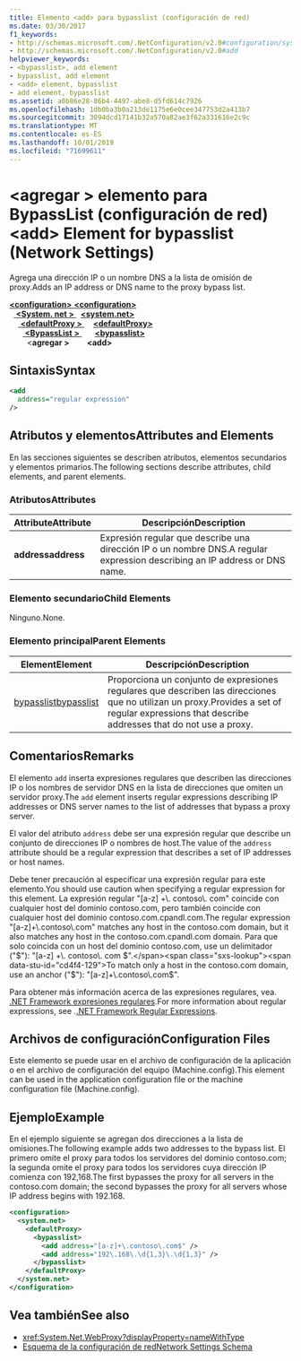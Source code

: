 ```yaml
---
title: Elemento <add> para bypasslist (configuración de red)
ms.date: 03/30/2017
f1_keywords:
- http://schemas.microsoft.com/.NetConfiguration/v2.0#configuration/system.net/defaultProxy/bypasslist/add
- http://schemas.microsoft.com/.NetConfiguration/v2.0#add
helpviewer_keywords:
- <bypasslist>, add element
- bypasslist, add element
- <add> element, bypasslist
- add element, bypasslist
ms.assetid: a0b86e28-86b4-4497-abe8-d5fd614c7926
ms.openlocfilehash: 1db0ba3b0a213de1175e6e0cee347753d2a413b7
ms.sourcegitcommit: 3094dcd17141b32a570a82ae3f62a331616e2c9c
ms.translationtype: MT
ms.contentlocale: es-ES
ms.lasthandoff: 10/01/2019
ms.locfileid: "71699611"
---
```

# <a name="add-element-for-bypasslist-network-settings"></a><span data-ttu-id="cd4f4-102">\<agregar > elemento para BypassList (configuración de red)</span><span class="sxs-lookup"><span data-stu-id="cd4f4-102">\<add> Element for bypasslist (Network Settings)</span></span>
<span data-ttu-id="cd4f4-103">Agrega una dirección IP o un nombre DNS a la lista de omisión de proxy.</span><span class="sxs-lookup"><span data-stu-id="cd4f4-103">Adds an IP address or DNS name to the proxy bypass list.</span></span>  
  
[<span data-ttu-id="cd4f4-104"> **\<configuration>** </span><span class="sxs-lookup"><span data-stu-id="cd4f4-104">**\<configuration>**</span></span>](../configuration-element.md)  
<span data-ttu-id="cd4f4-105">&nbsp;&nbsp;[ **\<System. net >** ](system-net-element-network-settings.md)</span><span class="sxs-lookup"><span data-stu-id="cd4f4-105">&nbsp;&nbsp;[**\<system.net>**](system-net-element-network-settings.md)</span></span>  
<span data-ttu-id="cd4f4-106">&nbsp;&nbsp;&nbsp;&nbsp;[ **\<defaultProxy >** ](defaultproxy-element-network-settings.md)</span><span class="sxs-lookup"><span data-stu-id="cd4f4-106">&nbsp;&nbsp;&nbsp;&nbsp;[**\<defaultProxy>**](defaultproxy-element-network-settings.md)</span></span>  
<span data-ttu-id="cd4f4-107">&nbsp;&nbsp;&nbsp;&nbsp;&nbsp;&nbsp;[ **\<BypassList >** ](bypasslist-element-network-settings.md)</span><span class="sxs-lookup"><span data-stu-id="cd4f4-107">&nbsp;&nbsp;&nbsp;&nbsp;&nbsp;&nbsp;[**\<bypasslist>**](bypasslist-element-network-settings.md)</span></span>  
<span data-ttu-id="cd4f4-108">&nbsp;&nbsp;&nbsp;&nbsp;&nbsp;&nbsp;&nbsp;&nbsp;\<**agregar >**</span><span class="sxs-lookup"><span data-stu-id="cd4f4-108">&nbsp;&nbsp;&nbsp;&nbsp;&nbsp;&nbsp;&nbsp;&nbsp;**\<add>**</span></span>  
  
## <a name="syntax"></a><span data-ttu-id="cd4f4-109">Sintaxis</span><span class="sxs-lookup"><span data-stu-id="cd4f4-109">Syntax</span></span>  
  
```xml  
<add   
  address="regular expression"   
/>  
```  
  
## <a name="attributes-and-elements"></a><span data-ttu-id="cd4f4-110">Atributos y elementos</span><span class="sxs-lookup"><span data-stu-id="cd4f4-110">Attributes and Elements</span></span>  
 <span data-ttu-id="cd4f4-111">En las secciones siguientes se describen atributos, elementos secundarios y elementos primarios.</span><span class="sxs-lookup"><span data-stu-id="cd4f4-111">The following sections describe attributes, child elements, and parent elements.</span></span>  
  
### <a name="attributes"></a><span data-ttu-id="cd4f4-112">Atributos</span><span class="sxs-lookup"><span data-stu-id="cd4f4-112">Attributes</span></span>  
  
|<span data-ttu-id="cd4f4-113">**Attribute**</span><span class="sxs-lookup"><span data-stu-id="cd4f4-113">**Attribute**</span></span>|<span data-ttu-id="cd4f4-114">**Descripción**</span><span class="sxs-lookup"><span data-stu-id="cd4f4-114">**Description**</span></span>|  
|-------------------|---------------------|  
|<span data-ttu-id="cd4f4-115">**address**</span><span class="sxs-lookup"><span data-stu-id="cd4f4-115">**address**</span></span>|<span data-ttu-id="cd4f4-116">Expresión regular que describe una dirección IP o un nombre DNS.</span><span class="sxs-lookup"><span data-stu-id="cd4f4-116">A regular expression describing an IP address or DNS name.</span></span>|  
  
### <a name="child-elements"></a><span data-ttu-id="cd4f4-117">Elemento secundario</span><span class="sxs-lookup"><span data-stu-id="cd4f4-117">Child Elements</span></span>  
 <span data-ttu-id="cd4f4-118">Ninguno.</span><span class="sxs-lookup"><span data-stu-id="cd4f4-118">None.</span></span>  
  
### <a name="parent-elements"></a><span data-ttu-id="cd4f4-119">Elemento principal</span><span class="sxs-lookup"><span data-stu-id="cd4f4-119">Parent Elements</span></span>  
  
|<span data-ttu-id="cd4f4-120">**Element**</span><span class="sxs-lookup"><span data-stu-id="cd4f4-120">**Element**</span></span>|<span data-ttu-id="cd4f4-121">**Descripción**</span><span class="sxs-lookup"><span data-stu-id="cd4f4-121">**Description**</span></span>|  
|-----------------|---------------------|  
|[<span data-ttu-id="cd4f4-122">bypasslist</span><span class="sxs-lookup"><span data-stu-id="cd4f4-122">bypasslist</span></span>](bypasslist-element-network-settings.md)|<span data-ttu-id="cd4f4-123">Proporciona un conjunto de expresiones regulares que describen las direcciones que no utilizan un proxy.</span><span class="sxs-lookup"><span data-stu-id="cd4f4-123">Provides a set of regular expressions that describe addresses that do not use a proxy.</span></span>|  
  
## <a name="remarks"></a><span data-ttu-id="cd4f4-124">Comentarios</span><span class="sxs-lookup"><span data-stu-id="cd4f4-124">Remarks</span></span>  
 <span data-ttu-id="cd4f4-125">El elemento `add` inserta expresiones regulares que describen las direcciones IP o los nombres de servidor DNS en la lista de direcciones que omiten un servidor proxy.</span><span class="sxs-lookup"><span data-stu-id="cd4f4-125">The `add` element inserts regular expressions describing IP addresses or DNS server names to the list of addresses that bypass a proxy server.</span></span>  
  
 <span data-ttu-id="cd4f4-126">El valor del atributo `address` debe ser una expresión regular que describe un conjunto de direcciones IP o nombres de host.</span><span class="sxs-lookup"><span data-stu-id="cd4f4-126">The value of the `address` attribute should be a regular expression that describes a set of IP addresses or host names.</span></span>  
  
 <span data-ttu-id="cd4f4-127">Debe tener precaución al especificar una expresión regular para este elemento.</span><span class="sxs-lookup"><span data-stu-id="cd4f4-127">You should use caution when specifying a regular expression for this element.</span></span> <span data-ttu-id="cd4f4-128">La expresión regular "[a-z] +\\. contoso\\. com" coincide con cualquier host del dominio contoso.com, pero también coincide con cualquier host del dominio contoso.com.cpandl.com.</span><span class="sxs-lookup"><span data-stu-id="cd4f4-128">The regular expression "[a-z]+\\.contoso\\.com" matches any host in the contoso.com domain, but it also matches any host in the contoso.com.cpandl.com domain.</span></span> <span data-ttu-id="cd4f4-129">Para que solo coincida con un host del dominio contoso.com, use un delimitador ("$"): "[a-z] +\\. contoso\\. com $".</span><span class="sxs-lookup"><span data-stu-id="cd4f4-129">To match only a host in the contoso.com domain, use an anchor ("$"): "[a-z]+\\.contoso\\.com$".</span></span>  
  
 <span data-ttu-id="cd4f4-130">Para obtener más información acerca de las expresiones regulares, vea. [.NET Framework expresiones regulares](../../../../standard/base-types/regular-expressions.md).</span><span class="sxs-lookup"><span data-stu-id="cd4f4-130">For more information about regular expressions, see .[.NET Framework Regular Expressions](../../../../standard/base-types/regular-expressions.md).</span></span>  
  
## <a name="configuration-files"></a><span data-ttu-id="cd4f4-131">Archivos de configuración</span><span class="sxs-lookup"><span data-stu-id="cd4f4-131">Configuration Files</span></span>  
 <span data-ttu-id="cd4f4-132">Este elemento se puede usar en el archivo de configuración de la aplicación o en el archivo de configuración del equipo (Machine.config).</span><span class="sxs-lookup"><span data-stu-id="cd4f4-132">This element can be used in the application configuration file or the machine configuration file (Machine.config).</span></span>  
  
## <a name="example"></a><span data-ttu-id="cd4f4-133">Ejemplo</span><span class="sxs-lookup"><span data-stu-id="cd4f4-133">Example</span></span>  
 <span data-ttu-id="cd4f4-134">En el ejemplo siguiente se agregan dos direcciones a la lista de omisiones.</span><span class="sxs-lookup"><span data-stu-id="cd4f4-134">The following example adds two addresses to the bypass list.</span></span> <span data-ttu-id="cd4f4-135">El primero omite el proxy para todos los servidores del dominio contoso.com; la segunda omite el proxy para todos los servidores cuya dirección IP comienza con 192,168.</span><span class="sxs-lookup"><span data-stu-id="cd4f4-135">The first bypasses the proxy for all servers in the contoso.com domain; the second bypasses the proxy for all servers whose IP address begins with 192.168.</span></span>  
  
```xml  
<configuration>  
  <system.net>  
    <defaultProxy>  
      <bypasslist>  
        <add address="[a-z]+\.contoso\.com$" />  
        <add address="192\.168\.\d{1,3}\.\d{1,3}" />  
      </bypasslist>  
    </defaultProxy>  
  </system.net>  
</configuration>  
```  
  
## <a name="see-also"></a><span data-ttu-id="cd4f4-136">Vea también</span><span class="sxs-lookup"><span data-stu-id="cd4f4-136">See also</span></span>

- <xref:System.Net.WebProxy?displayProperty=nameWithType>
- [<span data-ttu-id="cd4f4-137">Esquema de la configuración de red</span><span class="sxs-lookup"><span data-stu-id="cd4f4-137">Network Settings Schema</span></span>](index.md)
